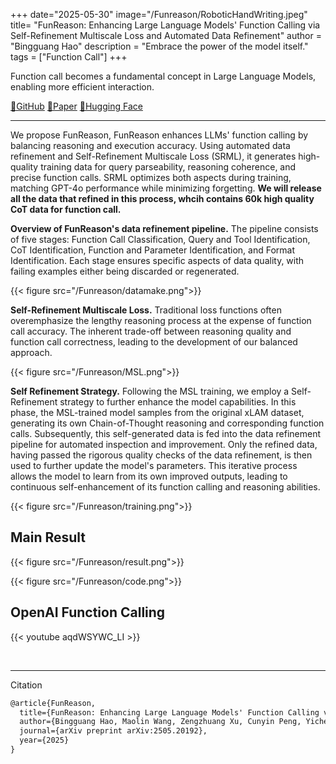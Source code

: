+++
date="2025-05-30"
image="/Funreason/RoboticHandWriting.jpeg"
title= "FunReason: Enhancing Large Language Models' Function Calling via Self-Refinement Multiscale Loss and Automated Data Refinement"
author = "Bingguang Hao"
description = "Embrace the power of the model itself."
tags = ["Function Call"]
+++

Function call becomes a fundamental concept in Large Language Models, enabling more efficient interaction.
<!--more-->
[📖GitHub](https://github.com/BingguangHao/FunReason/)         [📑Paper](https://arxiv.org/pdf/2505.20192)         [🤗Hugging Face](https://huggingface.co/Bingguang/FunReason)

---

We propose FunReason, FunReason enhances LLMs' function calling by balancing reasoning and execution accuracy. Using automated data refinement and Self-Refinement Multiscale Loss (SRML), it generates high-quality training data for query parseability, reasoning coherence, and precise function calls. SRML optimizes both aspects during training, matching GPT-4o performance while minimizing forgetting. **We will release all the data that refined in this process, whcih contains 60k high quality CoT data for function call.**

**Overview of FunReason's data refinement pipeline.** The pipeline consists of five stages: Function Call Classification, Query and Tool Identification, CoT Identification, Function and Parameter Identification, and Format Identification. Each stage ensures specific aspects of data quality, with failing examples either being discarded or regenerated.

{{< figure src="/Funreason/datamake.png">}}

**Self-Refinement Multiscale Loss.** Traditional loss functions often overemphasize the lengthy reasoning process at the expense of function call accuracy. The inherent trade-off between reasoning quality and function call correctness, leading to the development of our balanced approach.

{{< figure src="/Funreason/MSL.png">}}

**Self Refinement Strategy.** Following the MSL training, we employ a Self-Refinement strategy to further enhance the model capabilities. In this phase, the MSL-trained model samples from the original xLAM dataset, generating its own Chain-of-Thought reasoning and corresponding function calls. Subsequently, this self-generated data is fed into the data refinement pipeline for automated inspection and improvement. Only the refined data, having passed the rigorous quality checks of the data refinement, is then used to further update the model's parameters. This iterative process allows the model to learn from its own improved outputs, leading to continuous self-enhancement of its function calling and reasoning abilities.

{{< figure src="/Funreason/training.png">}}

## Main Result

{{< figure src="/Funreason/result.png">}}

{{< figure src="/Funreason/code.png">}}

## OpenAI Function Calling

{{< youtube aqdWSYWC_LI >}}

<br>

---

Citation

```md
@article{FunReason,
  title={FunReason: Enhancing Large Language Models' Function Calling via Self-Refinement Multiscale Loss and Automated Data Refinement},
  author={Bingguang Hao, Maolin Wang, Zengzhuang Xu, Cunyin Peng, Yicheng Chen, Xiangyu Zhao, Jinjie Gu, Chenyi Zhuang},
  journal={arXiv preprint arXiv:2505.20192},
  year={2025}
}
```
